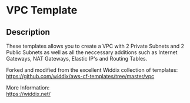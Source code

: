 # VPC Template  
    
## Description  
These templates allows you to create a VPC with 2 Private Subnets and 2 Public Subnets as well as all the neccessary additions such as Internet Gateways, NAT Gateways, Elastic IP's and Routing Tables.
  
Forked and modified from the excellent Widdix collection of templates:  
https://github.com/widdix/aws-cf-templates/tree/master/vpc  

More Information:  
https://widdix.net/  
  